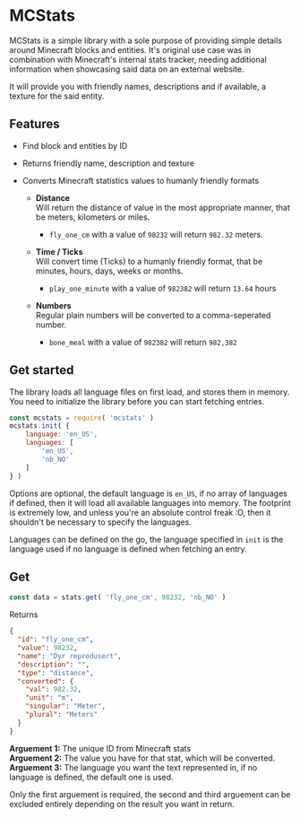 # MCStats
MCStats is a simple library with a sole purpose of providing simple details around
Minecraft blocks and entities. It's original use case was in combination with
Minecraft's internal stats tracker, needing additional information when showcasing
said data on an external website.

It will provide you with friendly names, descriptions and if available, a texture
for the said entity.

## Features
* Find block and entities by ID
* Returns friendly name, description and texture
* Converts Minecraft statistics values to humanly friendly formats

  * **Distance**  
  Will return the distance of value in the most appropriate manner, that be meters, kilometers or miles.
    * `fly_one_cm` with a value of `98232` will return `982.32` meters.

  * **Time / Ticks**  
  Will convert time (Ticks) to a humanly friendly format, that be minutes, hours, days, weeks or months.
    * `play_one_minute` with a value of `982382` will return `13.64` hours

  * **Numbers**  
  Regular plain numbers will be converted to a comma-seperated number.
    * `bone_meal` with a value of `982382` will return `982,382`

## Get started
The library loads all language files on first load, and stores them in memory. You need to initialize the library before you can start fetching entries.

```js
const mcstats = require( 'mcstats' )
mcstats.init( {
    language: 'en_US',
    languages: [
        'en_US',
        'nb_NO'
    ]
} )
```

Options are optional, the default language is `en_US`, if no array of languages if defined, then it will load all available languages into memory. The footprint is extremely low, and unless you're an absolute control freak :O, then it shouldn't be necessary to specify the languages.

Languages can be defined on the go, the language specified in `init` is the language used if no language is defined when fetching an entry.

## Get
```js
const data = stats.get( 'fly_one_cm', 98232, 'nb_NO' )
```

Returns

```JSON
{
  "id": "fly_one_cm",
  "value": 98232,
  "name": "Dyr reprodusert",
  "description": "",
  "type": "distance",
  "converted": {
    "val": 982.32,
    "unit": "m",
    "singular": "Meter",
    "plural": "Meters"
  }
}
```

**Arguement 1:** The unique ID from Minecraft stats  
**Arguement 2:** The value you have for that stat, which will be converted.  
**Arguement 3:** The language you want the text represented in, if no language is defined, the default one is used.

Only the first arguement is required, the second and third arguement can be excluded entirely depending on the result you want in return.
